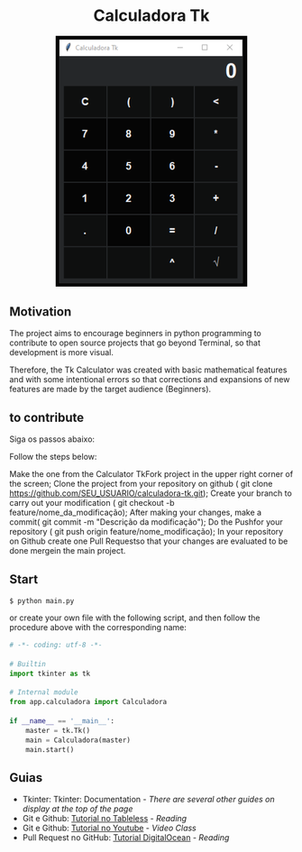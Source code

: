 <div align='center'>
    <h1>Calculadora Tk</h1>
    <img src='./demo/demo.gif' title='Demo da calculadora' width='340px' />
</div>

## Motivation
The project aims to encourage beginners in python programming to contribute to open source projects that go beyond Terminal, so that development is more visual.

Therefore, the Tk Calculator was created with basic mathematical features and with some intentional errors so that corrections and expansions of new features are made by the target audience (Beginners).

## to contribute
Siga os passos abaixo:

Follow the steps below:

Make the one from the Calculator TkFork project in the upper right corner of the screen;
Clone the project from your repository on github ( git clone https://github.com/SEU_USUARIO/calculadora-tk.git);
Create your branch to carry out your modification ( git checkout -b feature/nome_da_modificação);
After making your changes, make a commit( git commit -m "Descrição da modificação");
Do the Pushfor your repository ( git push origin feature/nome_modificação);
In your repository on Github create one Pull Requestso that your changes are evaluated to be done mergein the main project.

## Start
```
$ python main.py
```

or create your own file with the following script, and then follow the procedure above with the corresponding name:
```Python
# -*- coding: utf-8 -*-

# Builtin
import tkinter as tk

# Internal module
from app.calculadora import Calculadora

if __name__ == '__main__':
    master = tk.Tk()
    main = Calculadora(master)
    main.start()
```

## Guias
- Tkinter: Tkinter: Documentation - *There are several other guides on display at the top of the page*
- Git e Github: [Tutorial no Tableless](https://tableless.com.br/tudo-que-voce-queria-saber-sobre-git-e-github-mas-tinha-vergonha-de-perguntar/) - *Reading*
- Git e Github: [Tutorial no Youtube](https://www.youtube.com/playlist?list=PLQCmSnNFVYnRdgxOC_ufH58NxlmM6VYd1) - *Video Class*
- Pull Request no GitHub: [Tutorial DigitalOcean](https://www.digitalocean.com/community/tutorials/como-criar-um-pull-request-no-github-pt) - *Reading*
